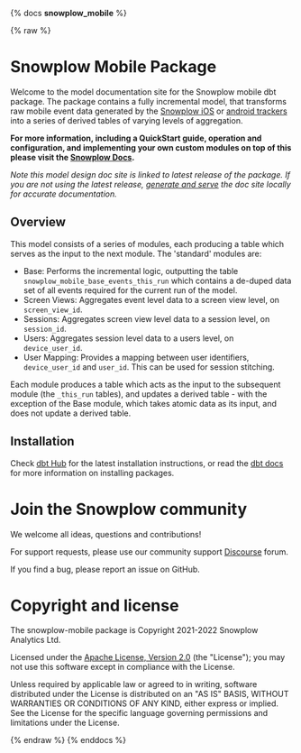 {% docs __snowplow_mobile__ %}

{% raw %}

# Snowplow Mobile Package

Welcome to the model documentation site for the Snowplow mobile dbt package. The package contains a fully incremental model, that transforms raw mobile event data generated by the [Snowplow iOS][ios-tracker] or [android trackers][android-tracker] into a series of derived tables of varying levels of aggregation.

**For more information, including a QuickStart guide, operation and configuration, and implementing your own custom modules on top of this please visit the [Snowplow Docs](https://docs.snowplow.io/docs/modeling-your-data/modeling-your-data-with-dbt/).**

*Note this model design doc site is linked to latest release of the package. If you are not using the latest release, [generate and serve](https://docs.getdbt.com/reference/commands/cmd-docs#dbt-docs-serve) the doc site locally for accurate documentation.*

## Overview

This model consists of a series of modules, each producing a table which serves as the input to the next module. The 'standard' modules are:

- Base: Performs the incremental logic, outputting the table `snowplow_mobile_base_events_this_run` which contains a de-duped data set of all events required for the current run of the model.
- Screen Views: Aggregates event level data to a screen view level, on `screen_view_id`.
- Sessions: Aggregates screen view level data to a session level, on `session_id`.
- Users: Aggregates session level data to a users level, on `device_user_id`.
- User Mapping: Provides a mapping between user identifiers, `device_user_id` and `user_id`. This can be used for session stitching.

Each module produces a table which acts as the input to the subsequent module (the `_this_run` tables), and updates a derived table - with the exception of the Base module, which takes atomic data as its input, and does not update a derived table.

## Installation

Check [dbt Hub](https://hub.getdbt.com/snowplow/snowplow_mobile/latest/) for the latest installation instructions, or read the [dbt docs][dbt-package-docs] for more information on installing packages.

# Join the Snowplow community

We welcome all ideas, questions and contributions!

For support requests, please use our community support [Discourse][discourse] forum.

If you find a bug, please report an issue on GitHub.

# Copyright and license

The snowplow-mobile package is Copyright 2021-2022 Snowplow Analytics Ltd.

Licensed under the [Apache License, Version 2.0][license] (the "License");
you may not use this software except in compliance with the License.

Unless required by applicable law or agreed to in writing, software
distributed under the License is distributed on an "AS IS" BASIS,
WITHOUT WARRANTIES OR CONDITIONS OF ANY KIND, either express or implied.
See the License for the specific language governing permissions and
limitations under the License.

[license]: http://www.apache.org/licenses/LICENSE-2.0
[license-image]: http://img.shields.io/badge/license-Apache--2-blue.svg?style=flat
[tracker-classificiation]: https://docs.snowplow.io/docs/collecting-data/collecting-from-own-applications/tracker-maintenance-classification/
[early-release]: https://img.shields.io/static/v1?style=flat&label=Snowplow&message=Early%20Release&color=014477&labelColor=9ba0aa&logo=data:image/png;base64,iVBORw0KGgoAAAANSUhEUgAAABAAAAAQCAMAAAAoLQ9TAAAAeFBMVEVMaXGXANeYANeXANZbAJmXANeUANSQAM+XANeMAMpaAJhZAJeZANiXANaXANaOAM2WANVnAKWXANZ9ALtmAKVaAJmXANZaAJlXAJZdAJxaAJlZAJdbAJlbAJmQAM+UANKZANhhAJ+EAL+BAL9oAKZnAKVjAKF1ALNBd8J1AAAAKHRSTlMAa1hWXyteBTQJIEwRgUh2JjJon21wcBgNfmc+JlOBQjwezWF2l5dXzkW3/wAAAHpJREFUeNokhQOCA1EAxTL85hi7dXv/E5YPCYBq5DeN4pcqV1XbtW/xTVMIMAZE0cBHEaZhBmIQwCFofeprPUHqjmD/+7peztd62dWQRkvrQayXkn01f/gWp2CrxfjY7rcZ5V7DEMDQgmEozFpZqLUYDsNwOqbnMLwPAJEwCopZxKttAAAAAElFTkSuQmCC

[tracker-docs]: https://docs.snowplow.io/docs/collecting-data/collecting-from-own-applications/
[docs-what-is-dm]: https://docs.snowplow.io/docs/modeling-your-data/what-is-data-modeling/
[docs-data-models]: https://docs.snowplow.io/docs/modeling-your-data/
[dbt-disable-model]: https://docs.getdbt.com/reference/resource-configs/enabled#disable-a-model-in-a-package-in-order-to-use-your-own-version-of-the-model
[dbt-package-docs]: https://docs.getdbt.com/docs/building-a-dbt-project/package-management
[discourse]: http://discourse.snowplow.io/
[dbt-selectors]: https://docs.getdbt.com/reference/node-selection/yaml-selectors
[selectors-yml-file]: https://github.com/snowplow/dbt-snowplow-mobile/blob/main/selectors.yml
[dbt-bq-merge-strategy]: https://docs.getdbt.com/reference/resource-configs/bigquery-configs#the-merge-strategy
[dbt-snowflake-merge-strategy]: https://docs.getdbt.com/reference/resource-configs/snowflake-configs#merge-behavior-incremental-models
[snowflake-merge-duplicates]: https://docs.snowflake.com/en/sql-reference/sql/merge.html#duplicate-join-behavior
[snowplow-utils]: https://github.com/snowplow/dbt-snowplow-utils

[ios-tracker]: https://docs.snowplow.io/docs/collecting-data/collecting-from-own-applications/objective-c-tracker/
[android-tracker]: https://docs.snowplow.io/docs/collecting-data/collecting-from-own-applications/android-tracker/
[snowplow-github-docs]: https://snowplow.github.io/dbt-snowplow-mobile/#!/overview
[snowplow-mobile]: https://github.com/snowplow/dbt-snowplow-mobile
[snowplow-web]: https://github.com/snowplow/dbt-snowplow-web
[user-mapping-blog]: https://snowplow.io/blog/2021/02/24/developing-a-single-customer-view-with-snowplow/

{% endraw %}
{% enddocs %}
